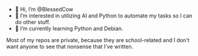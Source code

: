 - 👋 Hi, I’m @BlessedCow
- 👀 I’m interested in utilizing AI and Python to automate my tasks so I can do other stuff.
- 🌱 I’m currently learning Python and Debian.

Most of my repos are private, because they are school-related and I don't want anyone to see that nonsense that I've written. 
